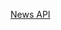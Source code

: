 [News API](https://t.lever-analytics.com/email-link?dest=https%3A%2F%2Fnewsapi.org%2Fdocs%2Fendpoints%2Ftop-headlines&eid=cd9832dd-3506-4dc1-8c65-3a41b7d8551f&idx=0&token=RmTmwUtb7MXh43JT8k20UaNb4eM)